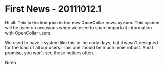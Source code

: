 # First News - 20111012.1

Hi all.  This is the first post in the new OpenCollar news system.  This system
will be used on occasions when we need to share important information with
OpenCollar users. 

We used to have a system like this in the early days, but it wasn't designed
for the load of all our users.  This one should be much more robust.  And I
promise, you won't see these notices often.

Nirea
